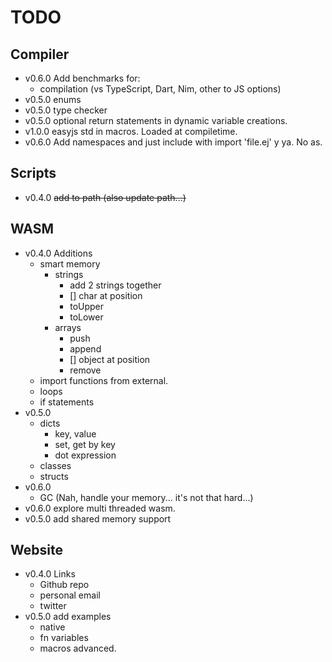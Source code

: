 # TODO

## Compiler
- v0.6.0 Add benchmarks for:
  - compilation (vs TypeScript, Dart, Nim, other to JS options)
- v0.5.0 enums
- v0.5.0 type checker
- v0.5.0 optional return statements in dynamic variable creations.
- v1.0.0 easyjs std in macros. Loaded at compiletime.
- v0.6.0 Add namespaces and just include with import 'file.ej' y ya. No as.

## Scripts
- v0.4.0 ~~add to path (also update path...)~~

## WASM
- v0.4.0 Additions
  - smart memory
    - strings
      - add 2 strings together
      - [] char at position
      - toUpper 
      - toLower
    - arrays
      - push
      - append
      - [] object at position
      - remove
  - import functions from external.
  - loops
  - if statements
- v0.5.0
  - dicts
    - key, value
    - set, get by key
    - dot expression
  - classes
  - structs
- v0.6.0 
  - GC (Nah, handle your memory... it's not that hard...)
- v0.6.0 explore multi threaded wasm.
- v0.5.0 add shared memory support

## Website
- v0.4.0 Links
  - Github repo
  - personal email
  - twitter
- v0.5.0 add examples 
  - native
  - fn variables
  - macros advanced.
